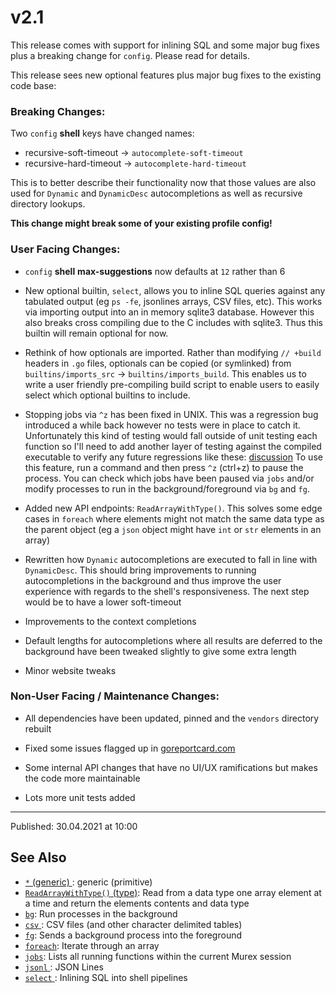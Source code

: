 # v2.1

This release comes with support for inlining SQL and some major bug fixes plus a breaking change for `config`. Please read for details.

This release sees new optional features plus major bug fixes to the existing
code base:

### Breaking Changes:

Two `config` **shell** keys have changed names:

* recursive-soft-timeout -> `autocomplete-soft-timeout`
* recursive-hard-timeout -> `autocomplete-hard-timeout`

This is to better describe their functionality now that those values are
also used for `Dynamic` and `DynamicDesc` autocompletions as well as
recursive directory lookups.

**This change might break some of your existing profile config!**

### User Facing Changes:

* `config` **shell** **max-suggestions** now defaults at `12` rather than 6

* New optional builtin, `select`, allows you to inline SQL queries against
  any tabulated output (eg `ps -fe`, jsonlines arrays, CSV files, etc). This
  works via importing output into an in memory sqlite3 database. However this
  also breaks cross compiling due to the C includes with sqlite3. Thus this
  builtin will remain optional for now.

* Rethink of how optionals are imported. Rather than modifying `// +build`
  headers in `.go` files, optionals can be copied (or symlinked) from
  `builtins/imports_src` -> `builtins/imports_build`. This enables us to
  write a user friendly pre-compiling build script to enable users to easily
  select which optional builtins to include.

* Stopping jobs via `^z` has been fixed in UNIX. This was a regression bug
  introduced a while back however no tests were in place to catch it.
  Unfortunately this kind of testing would fall outside of unit testing each
  function so I'll need to add another layer of testing against the compiled
  executable to verify any future regressions like these: [discussion](https://github.com/lmorg/murex/issues/318)
  To use this feature, run a command and then press `^z` (ctrl+z) to pause
  the process. You can check which jobs have been paused via `jobs` and/or
  modify processes to run in the background/foreground via `bg` and `fg`.

* Added new API endpoints: `ReadArrayWithType()`. This solves some edge cases
  in `foreach` where elements might not match the same data type as the parent
  object (eg a `json` object might have `int` or `str` elements in an array)

* Rewritten how `Dynamic` autocompletions are executed to fall in line with
  `DynamicDesc`. This should bring improvements to running autocompletions
  in the background and thus improve the user experience with regards to the
  shell's responsiveness. The next step would be to have a lower soft-timeout

* Improvements to the context completions

* Default lengths for autocompletions where all results are deferred to the
  background have been tweaked slightly to give some extra length

* Minor website tweaks

### Non-User Facing / Maintenance Changes:

* All dependencies have been updated, pinned and the `vendors` directory
  rebuilt

* Fixed some issues flagged up in [goreportcard.com](https://goreportcard.com/report/github.com/lmorg/murex)

* Some internal API changes that have no UI/UX ramifications but makes the
  code more maintainable

* Lots more unit tests added

<hr>

Published: 30.04.2021 at 10:00

## See Also

* [`*` (generic) ](../types/generic.md):
  generic (primitive)
* [`ReadArrayWithType()` (type)](../apis/ReadArrayWithType.md):
  Read from a data type one array element at a time and return the elements contents and data type
* [`bg`](../commands/bg.md):
  Run processes in the background
* [`csv` ](../types/csv.md):
  CSV files (and other character delimited tables)
* [`fg`](../commands/fg.md):
  Sends a background process into the foreground
* [`foreach`](../commands/foreach.md):
  Iterate through an array
* [`jobs`](../commands/fid-list.md):
  Lists all running functions within the current Murex session
* [`jsonl` ](../types/jsonl.md):
  JSON Lines
* [`select` ](../optional/select.md):
  Inlining SQL into shell pipelines